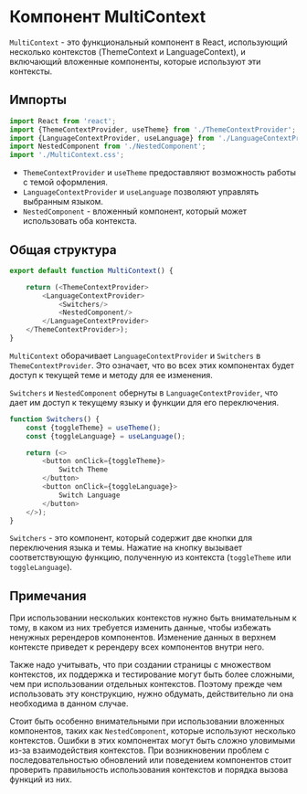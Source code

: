 # Компонент MultiContext

`MultiContext` - это функциональный компонент в React, использующий несколько контекстов (ThemeContext и LanguageContext), и включающий вложенные компоненты, которые используют эти контексты.

## Импорты

```javascript
import React from 'react';
import {ThemeContextProvider, useTheme} from './ThemeContextProvider';
import {LanguageContextProvider, useLanguage} from './LanguageContextProvider';
import NestedComponent from './NestedComponent';
import './MultiContext.css';
```
- `ThemeContextProvider` и `useTheme` предоставляют возможность работы с темой оформления.
- `LanguageContextProvider` и `useLanguage` позволяют управлять выбранным языком.
- `NestedComponent` - вложенный компонент, который может использовать оба контекста.

## Общая структура

```javascript
export default function MultiContext() {

    return (<ThemeContextProvider>
        <LanguageContextProvider>
            <Switchers/>
            <NestedComponent/>
        </LanguageContextProvider>
    </ThemeContextProvider>);
}
```
`MultiContext` оборачивает `LanguageContextProvider` и `Switchers` в `ThemeContextProvider`. Это означает, что во всех этих компонентах будет доступ к текущей теме и методу для ее изменения.

`Switchers` и `NestedComponent` обернуты в `LanguageContextProvider`, что дает им доступ к текущему языку и функции для его переключения.

```javascript
function Switchers() {
    const {toggleTheme} = useTheme();
    const {toggleLanguage} = useLanguage();

    return (<>
        <button onClick={toggleTheme}>
            Switch Theme
        </button>
        <button onClick={toggleLanguage}>
            Switch Language
        </button>
    </>);
}
```
`Switchers` - это компонент, который содержит две кнопки для переключения языка и темы. Нажатие на кнопку вызывает соответствующую функцию, полученную из контекста (`toggleTheme` или `toggleLanguage`).

## Примечания

При использовании нескольких контекстов нужно быть внимательным к тому, в каком из них требуется изменить данные, чтобы избежать ненужных ререндеров компонентов. Изменение данных в верхнем контексте приведет к ререндеру всех компонентов внутри него.

Также надо учитывать, что при создании страницы с множеством контекстов, их поддержка и тестирование могут быть более сложными, чем при использовании отдельных контекстов. Поэтому прежде чем использовать эту конструкцию, нужно обдумать, действительно ли она необходима в данном случае.

Стоит быть особенно внимательными при использовании вложенных компонентов, таких как `NestedComponent`, которые используют несколько контекстов. Ошибки в этих компонентах могут быть сложно уловимыми из-за взаимодействия контекстов. При возникновении проблем с последовательностью обновлений или поведением компонентов стоит проверить правильность использования контекстов и порядка вызова функций из них.
